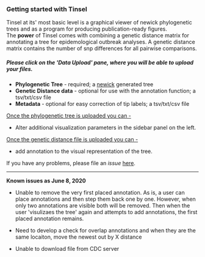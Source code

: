 ### Getting started with Tinsel

Tinsel at its' most basic level is a graphical viewer of newick phylogenetic trees and as a program for producing publication-ready figures.  
The **power** of Tinsel comes with combining a genetic distance matrix for annotating a tree for epidemological outbreak analyses.
A genetic distance matrix contains the number of snp differences for all pairwise comparisons. 

##### Please click on the 'Data Upload' pane, where you will be able to upload your files. 

* **Phylogenetic Tree** - required; a [newick](https://en.wikipedia.org/wiki/Newick_format) generated tree 
* **Genetic Distance data** - optional for use with the annotation function; a tsv/txt/csv file
* **Metadata** - optional for easy correction of tip labels; a tsv/txt/csv file 

<u>Once the phylogenetic tree is uploaded you can -</u>
* Alter additional visualization parameters in the sidebar panel on the left. 

<u>Once the genetic distance file is uploaded you can -</u>
* add annotation to the visual representation of the tree.

If you have any problems, please file an *issue* [here](https://github.com/jennahamlin/Tinsel/issues).

<hr>

**Known issues as June 8, 2020**

- Unable to remove the very first placed annotation. As is, a user can place annotations and then step them back one by one. However, when only two annotations are visible both will be removed. Then when the user 'visulizaes the tree' again and attempts to add annotations, the first placed annotation remains. 

- Need to develop a check for overlap annotations and when they are the same locaiton, move the newest out by X distance

- Unable to download file from CDC server

